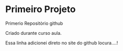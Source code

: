 # Primeiro Projeto 
 Primerio Repositòrio github

 Criado durante curso aula.

 Essa linha adicionei direto no site do github locura....!
